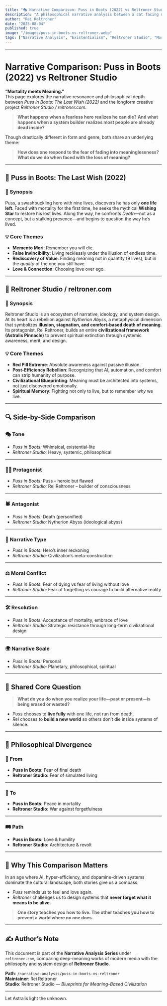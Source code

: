 ```yaml
---
title: "🎭 Narrative Comparison: Puss in Boots (2022) vs Reltroner Studio"
description: "A philosophical narrative analysis between a cat facing mortality and a civilization architect resisting erasure through system design."
author: "Rei Reltroner"
date: "2025-08-04"
published: true
image: "/images/puss-in-boots-vs-reltroner.webp"
tags: ["Narrative Analysis", "Existentialism", "Reltroner Studio", "Mortality", "Meaning Economy"]
---
```


---

# Narrative Comparison: Puss in Boots (2022) vs Reltroner Studio

**“Mortality meets Meaning.”**  
This page explores the narrative resonance and philosophical depth between *Puss in Boots: The Last Wish (2022)* and the longform creative project *Reltroner Studio / reltroner.com*.

> **What happens when a fearless hero realizes he can die?**
> **And what happens when a system builder realizes most people are already dead inside?**

Though drastically different in form and genre, both share an underlying theme:  
> **How does one respond to the fear of fading into meaninglessness?**
> **What do we do when faced with the loss of meaning?**

---

## 🐾 Puss in Boots: The Last Wish (2022)

### 🧭 Synopsis
Puss, a swashbuckling hero with nine lives, discovers he has only **one life left**. Faced with mortality for the first time, he seeks the mythical **Wishing Star** to restore his lost lives. Along the way, he confronts *Death*—not as a concept, but a stalking presence—and begins to question the way he’s lived.

### 💡 Core Themes
- **Memento Mori**: Remember you will die.
- **False Invincibility**: Living recklessly under the illusion of endless time.
- **Rediscovery of Value**: Finding meaning not in quantity (9 lives), but in the *quality* of the one you still have.
- **Love & Connection**: Choosing love over ego.

---

## 🧠 Reltroner Studio / reltroner.com

### 🧭 Synopsis
Reltroner Studio is an ecosystem of narrative, ideology, and system design. At its heart is a rebellion against *Nytherion Abyss*, a metaphysical dimension that symbolizes **illusion, stagnation, and comfort-based death of meaning**. Its protagonist, Rei Reltroner, builds an entire **civilizational framework (Astralis Pinnacle)** to prevent spiritual extinction through systemic awareness, merit, and design.

### 💡 Core Themes
- **Red Pill Extreme**: Absolute awareness against passive illusion.
- **Post-Efficiency Rebellion**: Recognizing that AI, automation, and comfort can strip humanity of purpose.
- **Civilizational Blueprinting**: Meaning must be architected into systems, not just discovered emotionally.
- **Spiritual Memory**: Fighting not only to live, but to remember *why* we live.

---

## 🔍 Side-by-Side Comparison

### 🎭 **Tone**
- *Puss in Boots:* Whimsical, existential-lite  
- *Reltroner Studio:* Heavy, systemic, philosophical

---

### 🧍‍♂️ **Protagonist**
- *Puss in Boots:* Puss – heroic but flawed  
- *Reltroner Studio:* Rei Reltroner – builder of consciousness

---

### 🕷️ **Antagonist**
- *Puss in Boots:* Death (personified)  
- *Reltroner Studio:* Nytherion Abyss (ideological abyss)

---

### 🧠 **Narrative Type**
- *Puss in Boots:* Hero’s inner reckoning  
- *Reltroner Studio:* Civilization’s meta-construction

---

### ⚖️ **Moral Conflict**
- *Puss in Boots:* Fear of dying vs fear of living without love  
- *Reltroner Studio:* Fear of forgetting vs courage to build alternative reality

---

### 🛠️ **Resolution**
- *Puss in Boots:* Acceptance of mortality, embrace of love  
- *Reltroner Studio:* Strategic resistance through long-term civilizational design

---

### 🌍 **Narrative Scale**
- *Puss in Boots:* Personal  
- *Reltroner Studio:* Planetary, philosophical, spiritual

---

## 🧩 Shared Core Question

> **What do you do when you realize your life—past or present—is being erased or wasted?**

- *Puss* chooses to **live fully** with one life, not run from death.
- *Rei* chooses to **build a new world** so others don’t die inside systems of silence.

---

## 🔺 Philosophical Divergence

### 🔁 **From**
- **Puss in Boots:** Fear of final death  
- **Reltroner Studio:** Fear of simulated living

---

### 🛬 **To**
- **Puss in Boots:** Peace in mortality  
- **Reltroner Studio:** War against forgetfulness

---

### 🛤️ **Path**
- **Puss in Boots:** Love & humility  
- **Reltroner Studio:** Architecture & revolt

---

## 🧠 Why This Comparison Matters

In an age where AI, hyper-efficiency, and dopamine-driven systems dominate the cultural landscape, both stories give us a compass:

- *Puss* reminds us to feel and love again.
- *Reltroner* challenges us to design systems that **never forget what it means to be alive.**

> **One story teaches you how to live. The other teaches you how to prevent a world where no one does.**

---

## ✍️ Author’s Note

This document is part of the **Narrative Analysis Series** under `reltroner.com`, comparing deep-meaning works of modern media with the philosophy and system design of **Reltroner Studio**.

**Path**: `/narrative-analysis/puss-in-boots-vs-reltroner`  
**Maintainer**: Rei Reltroner  
**Studio**: Reltroner Studio — *Blueprints for Meaning-Based Civilization*

---

Let Astralis light the unknown.
